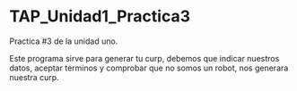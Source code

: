 # TAP_Unidad1_Practica3
Practica #3 de la unidad uno.

Este programa sirve para generar tu curp, debemos que indicar nuestros datos, aceptar terminos y comprobar que no somos un robot, nos generara nuestra curp.
